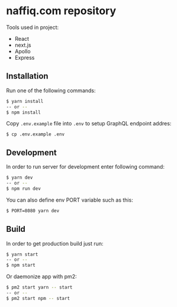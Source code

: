 # naffiq.com repository

Tools used in project:

- React
- next.js
- Apollo
- Express

## Installation

Run one of the following commands:

```bash
$ yarn install
-- or --
$ npm install
```

Copy `.env.example` file into `.env` to setup GraphQL endpoint addres:

```
$ cp .env.example .env
```

## Development

In order to run server for development enter following command:

```bash
$ yarn dev
-- or --
$ npm run dev
```

You can also define env PORT variable such as this:

```bash
$ PORT=8080 yarn dev
```

## Build

In order to get production build just run:

```bash
$ yarn start
-- or --
$ npm start
```

Or daemonize app with pm2:

```bash
$ pm2 start yarn -- start
-- or --
$ pm2 start npm -- start
```